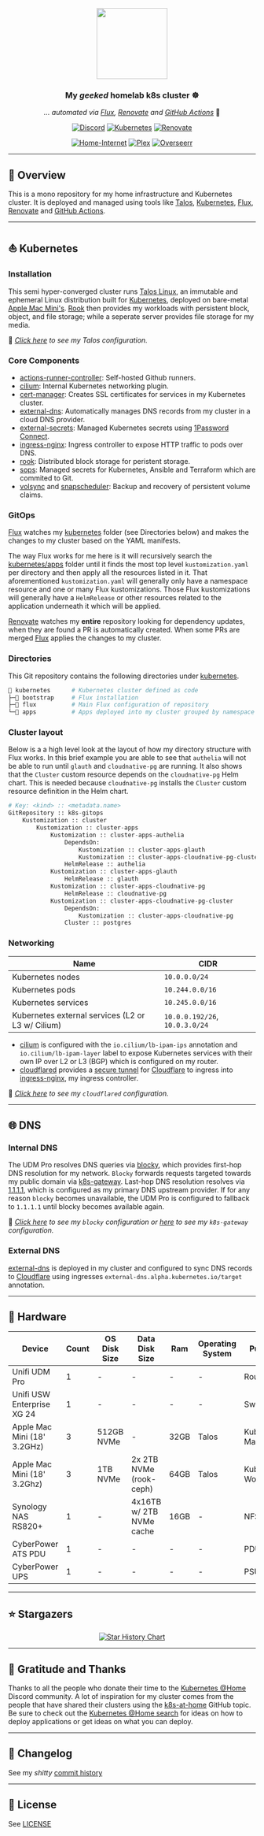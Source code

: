 <div align="center">

<img src="https://camo.githubusercontent.com/5b298bf6b0596795602bd771c5bddbb963e83e0f/68747470733a2f2f692e696d6775722e636f6d2f7031527a586a512e706e67" align="center" width="144px" height="144px"/>

### My _geeked_ homelab k8s cluster ☸

_... automated via [Flux](https://fluxcd.io), [Renovate](https://github.com/renovatebot/renovate) and [GitHub Actions](https://github.com/features/actions)_ 🤖

</div>

<div align="center">

[![Discord](https://img.shields.io/discord/673534664354430999?style=for-the-badge&label&logo=discord&logoColor=white&color=blue)](https://discord.gg/k8s-at-home)
[![Kubernetes](https://img.shields.io/badge/v1.27.4-blue?style=for-the-badge&logo=kubernetes&logoColor=white)](https://k8s.io/)
[![Renovate](https://img.shields.io/github/actions/workflow/status/buroa/k8s-gitops/renovate.yaml?branch=master&label=&logo=renovatebot&style=for-the-badge&color=blue)](https://github.com/buroa/k8s-gitops/actions/workflows/renovate.yaml)

[![Home-Internet](https://img.shields.io/uptimerobot/status/m794001384-01d2febd339773320ef5aae1?label=Home%20Internet&style=for-the-badge&logo=kubernetes&logoColor=white)](https://uptimerobot.com)
[![Plex](https://img.shields.io/uptimerobot/status/m793802743-0b6044ca7f1ec92851b9a495?label=Plex&style=for-the-badge&logo=plex&logoColor=white)](https://plex.tv)
[![Overseerr](https://img.shields.io/uptimerobot/status/m793802757-ca314435a1d7b7dc1ca5dac9?label=Overseerr&style=for-the-badge&logo=insomnia&logoColor=white)](https://overseerr.dev)

</div>

---

## 📖 Overview

This is a mono repository for my home infrastructure and Kubernetes cluster. It is deployed and managed using tools like [Talos](https://talos.dev/), [Kubernetes](https://kubernetes.io/), [Flux](https://github.com/fluxcd/flux2), [Renovate](https://github.com/renovatebot/renovate) and [GitHub Actions](https://github.com/features/actions).

---

## ⛵ Kubernetes

### Installation

This semi hyper-converged cluster runs [Talos Linux](https://talos.dev), an immutable and ephemeral Linux distribution built for [Kubernetes](https://k8s.io), deployed on bare-metal [Apple Mac Mini's](https://apple.com/mac-mini). [Rook](https://rook.io) then provides my workloads with persistent block, object, and file storage; while a seperate server provides file storage for my media.

🔸 _[Click here](./talos/talconfig.yaml) to see my Talos configuration._

### Core Components

- [actions-runner-controller](https://github.com/actions/actions-runner-controller): Self-hosted Github runners.
- [cilium](https://cilium.io): Internal Kubernetes networking plugin.
- [cert-manager](https://cert-manager.io): Creates SSL certificates for services in my Kubernetes cluster.
- [external-dns](https://github.com/kubernetes-sigs/external-dns): Automatically manages DNS records from my cluster in a cloud DNS provider.
- [external-secrets](https://external-secrets.io): Managed Kubernetes secrets using [1Password Connect](https://github.com/1Password/connect).
- [ingress-nginx](https://github.com/kubernetes/ingress-nginx): Ingress controller to expose HTTP traffic to pods over DNS.
- [rook](https://rook.io): Distributed block storage for peristent storage.
- [sops](https://github.com/getsops/sops): Managed secrets for Kubernetes, Ansible and Terraform which are commited to Git.
- [volsync](https://github.com/backube/volsync) and [snapscheduler](https://github.com/backube/snapscheduler): Backup and recovery of persistent volume claims.

### GitOps

[Flux](https://github.com/fluxcd/flux2) watches my [kubernetes](./kubernetes/) folder (see Directories below) and makes the changes to my cluster based on the YAML manifests.

The way Flux works for me here is it will recursively search the [kubernetes/apps](./kubernetes/apps) folder until it finds the most top level `kustomization.yaml` per directory and then apply all the resources listed in it. That aforementioned `kustomization.yaml` will generally only have a namespace resource and one or many Flux kustomizations. Those Flux kustomizations will generally have a `HelmRelease` or other resources related to the application underneath it which will be applied.

[Renovate](https://github.com/renovatebot/renovate) watches my **entire** repository looking for dependency updates, when they are found a PR is automatically created. When some PRs are merged [Flux](https://github.com/fluxcd/flux2) applies the changes to my cluster.

### Directories

This Git repository contains the following directories under [kubernetes](./kubernetes/).

```sh
📁 kubernetes      # Kubernetes cluster defined as code
├─📁 bootstrap     # Flux installation
├─📁 flux          # Main Flux configuration of repository
└─📁 apps          # Apps deployed into my cluster grouped by namespace (see below)
```

### Cluster layout

Below is a a high level look at the layout of how my directory structure with Flux works. In this brief example you are able to see that `authelia` will not be able to run until `glauth` and `cloudnative-pg` are running. It also shows that the `Cluster` custom resource depends on the `cloudnative-pg` Helm chart. This is needed because `cloudnative-pg` installs the `Cluster` custom resource definition in the Helm chart.

```python
# Key: <kind> :: <metadata.name>
GitRepository :: k8s-gitops
    Kustomization :: cluster
        Kustomization :: cluster-apps
            Kustomization :: cluster-apps-authelia
                DependsOn:
                    Kustomization :: cluster-apps-glauth
                    Kustomization :: cluster-apps-cloudnative-pg-cluster
                HelmRelease :: authelia
            Kustomization :: cluster-apps-glauth
                HelmRelease :: glauth
            Kustomization :: cluster-apps-cloudnative-pg
                HelmRelease :: cloudnative-pg
            Kustomization :: cluster-apps-cloudnative-pg-cluster
                DependsOn:
                    Kustomization :: cluster-apps-cloudnative-pg
                Cluster :: postgres
```

### Networking

| Name                                              | CIDR                           |
| ------------------------------------------------- | ------------------------------ |
| Kubernetes nodes                                  | `10.0.0.0/24`                  |
| Kubernetes pods                                   | `10.244.0.0/16`                |
| Kubernetes services                               | `10.245.0.0/16`                |
| Kubernetes external services (L2 or L3 w/ Cilium) | `10.0.0.192/26`, `10.0.3.0/24` |

- [cilium](https://github.com/cilium/cilium) is configured with the `io.cilium/lb-ipam-ips` annotation and `io.cilium/lb-ipam-layer` label to expose Kubernetes services with their own IP over L2 or L3 (BGP) which is configured on my router.
- [cloudflared](https://github.com/cloudflare/cloudflared) provides a [secure tunnel](https://www.cloudflare.com/products/tunnel) for [Cloudflare](https://www.cloudflare.com) to ingress into [ingress-nginx](https://github.com/kubernetes/ingress-nginx), my ingress controller.

🔸 _[Click here](./kubernetes/apps/networking/cloudflared/app/configs/config.yaml) to see my `cloudflared` configuration._

---

## 🌐 DNS

### Internal DNS

The UDM Pro resolves DNS queries via [blocky](https://github.com/0xERR0R/blocky), which provides first-hop DNS resolution for my network. `Blocky` forwards requests targeted towards my public domain via [k8s-gateway](https://github.com/ori-edge/k8s_gateway). Last-hop DNS resolution resolves via [1.1.1.1](https://1.1.1.1), which is configured as my primary DNS upstream provider. If for any reason `blocky` becomes unavailable, the UDM Pro is configured to fallback to `1.1.1.1` until blocky becomes available again.

🔸 _[Click here](./kubernetes/apps/networking/blocky/app/configs/config.yml) to see my `blocky` configuration or [here](./kubernetes/apps/networking/k8s-gateway/app/configs/Corefile) to see my `k8s-gateway` configuration._

### External DNS

[external-dns](https://github.com/kubernetes-sigs/external-dns) is deployed in my cluster and configured to sync DNS records to [Cloudflare](https://www.cloudflare.com/) using ingresses `external-dns.alpha.kubernetes.io/target` annotation.

---

## 🔧 Hardware

| Device                      | Count | OS Disk Size | Data Disk Size           | Ram  | Operating System | Purpose            |
| --------------------------- | ----- | ------------ | ------------------------ | ---- | ---------------- | ------------------ |
| Unifi UDM Pro               | 1     | -            | -                        | -    | -                | Router             |
| Unifi USW Enterprise XG 24  | 1     | -            | -                        | -    | -                | Switch             |
| Apple Mac Mini (18' 3.2GHz) | 3     | 512GB NVMe   | -                        | 32GB | Talos            | Kubernetes Masters |
| Apple Mac Mini (18' 3.2Ghz) | 3     | 1TB NVMe     | 2x 2TB NVMe (rook-ceph)  | 64GB | Talos            | Kubernetes Workers |
| Synology NAS RS820+         | 1     | -            | 4x16TB w/ 2TB NVMe cache | 16GB | -                | NFS                |
| CyberPower ATS PDU          | 1     | -            | -                        | -    | -                | PDU                |
| CyberPower UPS              | 1     | -            | -                        | -    | -                | PSU                |

---

## ⭐ Stargazers

<div align="center">

[![Star History Chart](https://api.star-history.com/svg?repos=buroa/k8s-gitops&type=Date)](https://star-history.com/#buroa/k8s-gitops&Date)

</div>

---

## 🤝 Gratitude and Thanks

Thanks to all the people who donate their time to the [Kubernetes @Home](https://discord.gg/k8s-at-home) Discord community. A lot of inspiration for my cluster comes from the people that have shared their clusters using the [k8s-at-home](https://github.com/topics/k8s-at-home) GitHub topic. Be sure to check out the [Kubernetes @Home search](https://nanne.dev/k8s-at-home-search) for ideas on how to deploy applications or get ideas on what you can deploy.

---

## 📜 Changelog

See my _shitty_ [commit history](https://github.com/buroa/k8s-gitops/commits/master)

---

## 🔏 License

See [LICENSE](./LICENSE)
